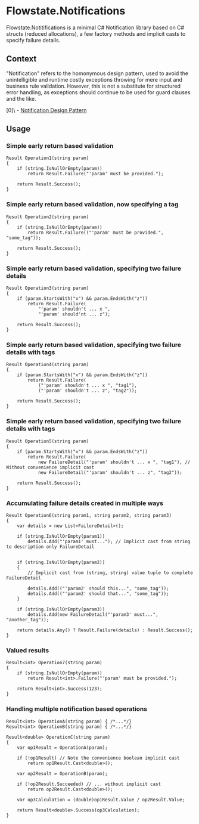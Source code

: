 # Flowstate.Notifications

Flowstate.Notitifications is a minimal C# Notification library based on C# structs (reduced allocations), a few factory methods and implicit casts to specify failure details.

## Context

"Notification" refers to the homonymous design pattern, used to avoid the unintelligible and runtime costly exceptions throwing for mere input and business rule validation. However, this is not a substitute for structured error handling, as exceptions should continue to be used for guard clauses and the like.

\[0]\ - [Notification Design Pattern](https://martinfowler.com/eaaDev/Notification.html)

## Usage

### Simple early return based validation
``` 
Result Operation1(string param)
{
    if (string.IsNullOrEmpty(param))
        return Result.Failure("'param' must be provided.");

    return Result.Success();
}
```

### Simple early return based validation, now specifying a tag
``` 
Result Operation2(string param)
{
    if (string.IsNullOrEmpty(param))
        return Result.Failure(("'param' must be provided.", "some_tag"));

    return Result.Success();
}
```

### Simple early return based validation, specifying two failure details
``` 
Result Operation3(string param)
{
    if (param.StartsWith("x") && param.EndsWith("z"))
        return Result.Failure(
            "'param' shouldn't ... x ",
            "'param' should'nt ... z");

    return Result.Success();
}
```

### Simple early return based validation, specifying two failure details with tags
``` 
Result Operation4(string param)
{
    if (param.StartsWith("x") && param.EndsWith("z"))
        return Result.Failure(
            ("'param' shouldn't ... x ", "tag1"),
            ("'param' shouldn't ... z", "tag2"));

    return Result.Success();
}
```

### Simple early return based validation, specifying two failure details with tags
``` 
Result Operation5(string param)
{
    if (param.StartsWith("x") && param.EndsWith("z"))
        return Result.Failure(
            new FailureDetail("'param' shouldn't ... x ", "tag1"), // Without convenience implicit cast
            new FailureDetail("'param' shouldn't ... z", "tag2"));

    return Result.Success();
}
```

### Accumulating failure details created in multiple ways
``` 
Result Operation6(string param1, string param2, string param3)
{
    var details = new List<FailureDetail>();

    if (string.IsNullOrEmpty(param1))
        details.Add("'param1' must..."); // Implicit cast from string to description only FailureDetail


    if (string.IsNullOrEmpty(param2))
    {
        // Implicit cast from (string, string) value tuple to complete FailureDetail

        details.Add(("'param2' should this...", "some_tag"));            
        details.Add(("'param2' should that...", "some_tag"));
    }

    if (string.IsNullOrEmpty(param3))
        details.Add(new FailureDetail("'param3' must...", "another_tag"));

    return details.Any() ? Result.Failure(details) : Result.Success();
}
```


### Valued results
``` 
Result<int> Operation7(string param)
{
    if (string.IsNullOrEmpty(param))
        return Result<int>.Failure("'param' must be provided.");

    return Result<int>.Success(123);
}
```

### Handling multiple notification based operations
``` 
Result<int> OperationA(string param) { /*...*/}
Result<int> OperationB(string param) { /*...*/}

Result<double> OperationC(string param)
{
    var op1Result = OperationA(param);
            
    if (!op1Result) // Note the convenience boolean implicit cast
        return op1Result.Cast<double>(); 

    var op2Result = OperationB(param);
            
    if (!op2Result.Succeeded) // ... without implicit cast
        return op2Result.Cast<double>();

    var op3Calculation = (double)op1Result.Value / op2Result.Value;

    return Result<double>.Success(op3Calculation);
}
```

